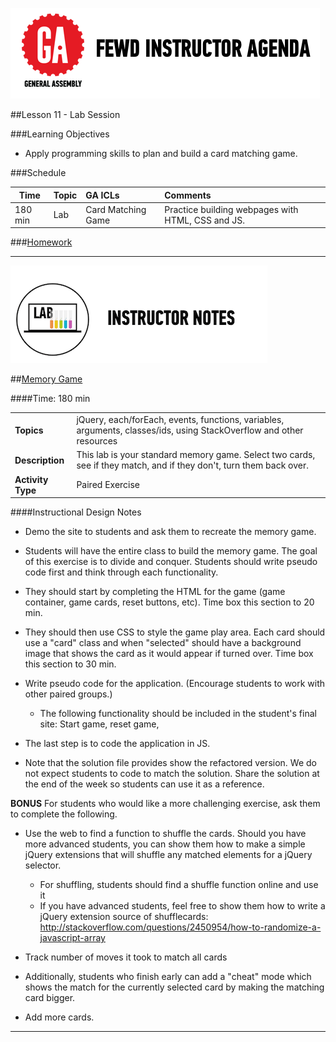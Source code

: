 ![GeneralAssemb.ly](../../img/icons/instr_agenda.png)


##Lesson 11 - Lab Session 


###Learning Objectives


*	Apply programming skills to plan and build a card matching game.


###Schedule

| Time        | Topic| GA ICLs| Comments |
| ------------- |:-------------|:-------------------|:----------------|
| 180 min | Lab| Card Matching Game | Practice building webpages with HTML, CSS and JS.|



###[Homework](../Homework/)



---

![Exercise - Instructor](../../img/icons/instr_lab.png)



##[Memory Game](starter_code/matching)

####Time: 180 min

| | |
| ------------- |:-------------|
| __Topics__ |  jQuery, each/forEach, events, functions, variables, arguments, classes/ids, using StackOverflow and other resources | 
| __Description__| This lab is your standard memory game. Select two cards, see if they match, and if they don't, turn them back over. |    
| __Activity Type__| Paired Exercise | 


####Instructional Design Notes 

*	Demo the site to students and ask them to recreate the memory game.

*	Students will have the entire class to build the memory game. The goal of this exercise is to divide and conquer. Students should write pseudo code first and think through each functionality. 

*	They should start by completing the HTML for the game (game container, game cards, reset buttons, etc). Time box this section to 20 min.

*	They should then use CSS to style the game play area. Each card should use a "card" class and when "selected" should have a background image that shows the card as it would appear if turned over. Time box this section to 30 min.

*	Write pseudo code for the application. (Encourage students to work with other paired groups.)
	*	The following functionality should be included in the student's final site: Start game, reset game, 

*	The last step is to code the application in JS.

*	Note that the solution file provides show the refactored version. We do not expect students to code to match the solution. Share the solution at the end of the week so students can use it as a reference.

__BONUS__ For students who would like a more challenging exercise, ask them to complete the following.

*	Use the web to find a function to shuffle the cards. Should you have more advanced students, you can show them how to make a simple jQuery extensions that will shuffle any matched elements for a jQuery selector.
	*	For shuffling, students should find a shuffle function online and use it
	*	If you have advanced students, feel free to show them how to write a jQuery extension source of shufflecards: http://stackoverflow.com/questions/2450954/how-to-randomize-a-javascript-array

*	Track number of moves it took to match all cards

*	Additionally, students who finish early can add a "cheat" mode which shows the match for the currently selected card by making the matching card bigger.

*	Add more cards.



---


